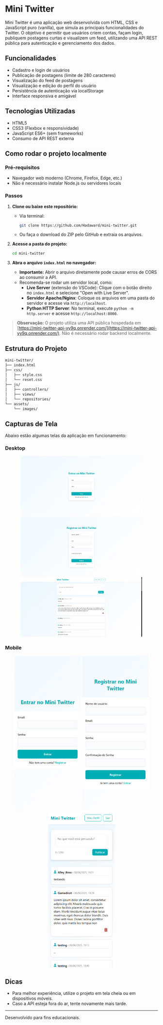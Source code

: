 # Mini Twitter

Mini Twitter é uma aplicação web desenvolvida com HTML, CSS e JavaScript puro (vanilla), que simula as principais funcionalidades do Twitter. O objetivo é permitir que usuários criem contas, façam login, publiquem postagens curtas e visualizem um feed, utilizando uma API REST pública para autenticação e gerenciamento dos dados.

## Funcionalidades
- Cadastro e login de usuários
- Publicação de postagens (limite de 280 caracteres)
- Visualização do feed de postagens
- Visualização e edição do perfil do usuário
- Persistência de autenticação via localStorage
- Interface responsiva e amigável

## Tecnologias Utilizadas
- HTML5
- CSS3 (Flexbox e responsividade)
- JavaScript ES6+ (sem frameworks)
- Consumo de API REST externa

## Como rodar o projeto localmente

### Pré-requisitos
- Navegador web moderno (Chrome, Firefox, Edge, etc.)
- Não é necessário instalar Node.js ou servidores locais

### Passos
1. **Clone ou baixe este repositório:**
   - Via terminal:
     ```bash
     git clone https://github.com/Hadaward/mini-twitter.git
     ```
   - Ou faça o download do ZIP pelo GitHub e extraia os arquivos.

2. **Acesse a pasta do projeto:**
   ```bash
   cd mini-twitter
   ```

3. **Abra o arquivo `index.html` no navegador:**
   - **Importante:** Abrir o arquivo diretamente pode causar erros de CORS ao consumir a API.
   - Recomenda-se rodar um servidor local, como:
     - **Live Server** (extensão do VSCode): Clique com o botão direito no `index.html` e selecione "Open with Live Server".
     - **Servidor Apache/Nginx**: Coloque os arquivos em uma pasta do servidor e acesse via `http://localhost`.
     - **Python HTTP Server**: No terminal, execute `python -m http.server` e acesse `http://localhost:8000`.

> **Observação:**
> O projeto utiliza uma API pública hospedada em [https://mini-twitter-api-vy9q.onrender.com/](https://mini-twitter-api-vy9q.onrender.com/). Não é necessário rodar backend localmente.

## Estrutura do Projeto
```
mini-twitter/
├── index.html
├── css/
│   ├── style.css
│   └── reset.css
├── js/
│   ├── controllers/
│   ├── views/
│   └── repositories/
└── assets/
    └── images/
```

## Capturas de Tela

Abaixo estão algumas telas da aplicação em funcionamento:

### Desktop
<p align="center">
  <img src="./screenshots/desktop/login-view.png" alt="Tela de Login" width="400" />
  <img src="./screenshots/desktop/register-view.png" alt="Tela de Cadastro" width="400" />
  <img src="./screenshots/desktop/feed-view.png" alt="Feed de Postagens" width="400" />
</p>

### Mobile
<p align="center">
  <img src="./screenshots/mobile/login-view.png" alt="Tela de Login" width="220" />
  <img src="./screenshots/mobile/register-view.png" alt="Tela de Cadastro" width="220" />
  <img src="./screenshots/mobile/feed-view.png" alt="Feed de Postagens" width="220" />
</p>

## Dicas
- Para melhor experiência, utilize o projeto em tela cheia ou em dispositivos móveis.
- Caso a API esteja fora do ar, tente novamente mais tarde.

---
Desenvolvido para fins educacionais.
